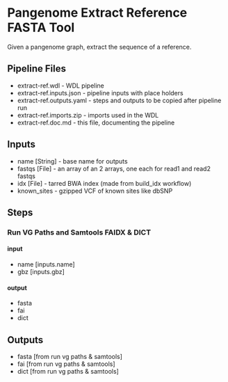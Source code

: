 # Pangenome Extract Reference FASTA Tool

Given a pangenome graph, extract the sequence of a reference.

## Pipeline Files
* extract-ref.wdl - WDL pipeline
* extract-ref.inputs.json - pipeline inputs with place holders
* extract-ref.outputs.yaml - steps and outputs to be copied after pipeline run
* extract-ref.imports.zip - imports used in the WDL
* extract-ref.doc.md - this file, documenting the pipeline

## Inputs
* name [String] - base name for outputs
* fastqs [File] - an array of an 2 arrays, one each for read1 and read2 fastqs
* idx [File] - tarred BWA index (made from build_idx workflow)
* known_sites - gzipped VCF of known sites like dbSNP

## Steps

### Run VG Paths and Samtools FAIDX & DICT
#### input
* name [inputs.name]
* gbz [inputs.gbz]
#### output
* fasta
* fai
* dict

## Outputs
* fasta [from run vg paths & samtools]
* fai [from run vg paths & samtools]
* dict [from run vg paths & samtools]
